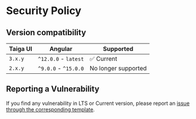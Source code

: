 # Security Policy

## Version compatibility

| Taiga UI | Angular              | Supported           |
| -------- | -------------------- | ------------------- |
| `3.x.y`  | `^12.0.0` - `latest` | ✅ Current          |
| `2.x.y`  | `^9.0.0` - `^15.0.0` | No longer supported |

## Reporting a Vulnerability

If you find any vulnerability in LTS or Current version, please report an
[issue through the corresponding template](https://github.com/taiga-family/taiga-ui/issues/new/choose).
